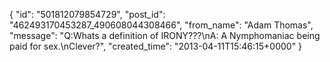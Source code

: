 {
   "id": "501812079854729",
   "post_id": "462493170453287_490608044308466",
   "from_name": "Adam Thomas",
   "message": "Q:Whats a definition of IRONY???\nA: A Nymphomaniac being paid for sex.\nClever?",
   "created_time": "2013-04-11T15:46:15+0000"
 }
